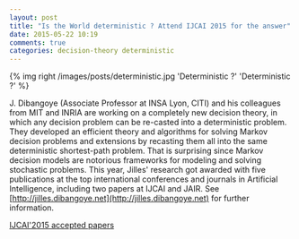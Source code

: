 ```yaml
---
layout: post
title: "Is the World deterministic ? Attend IJCAI 2015 for the answer"
date: 2015-05-22 10:19
comments: true
categories: decision-theory deterministic
---
```


{% img right /images/posts/deterministic.jpg 'Deterministic ?' 'Deterministic ?' %}

J. Dibangoye (Associate Professor at INSA Lyon, CITI) and his colleagues from MIT and INRIA are working on a completely new decision theory, in which any decision problem can be re-casted into a deterministic problem. They developed an efficient theory and algorithms for solving Markov decision problems and extensions by recasting them all into the same deterministic shortest-path problem. That is surprising since Markov decision models are notorious frameworks for modeling and solving stochastic problems. This year, Jilles' research got awarded with five publications at the top international conferences and journals in Artificial Intelligence, including two papers at IJCAI and JAIR. See [http://jilles.dibangoye.net](http://jilles.dibangoye.net) for further information.

[IJCAI'2015 accepted papers](http://ijcai-15.org/index.php/accepted-papers)

